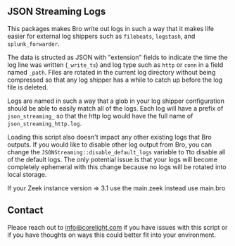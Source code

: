 JSON Streaming Logs
-------------------

This packages makes Bro write out logs in such a way that it makes life easier
for external log shippers such as `filebeats`, `logstash`, and `splunk_forwarder`.

The data is structed as JSON with "extension" fields to indicate the time the 
log line was written (`_write_ts`) and log type such as `http` or `conn` in a 
field named `_path`.  Files are rotated in the current log directory without 
being compressed so that any log shipper has a while to catch up before the 
log file is deleted.  

Logs are named in such a way that a glob in your log shipper configuration 
should be able to easily match all of the logs.  Each log will have a prefix of
`json_streaming_` so that the http log would have the full name of 
`json_streaming_http.log`. 

Loading this script also doesn't impact any other existing logs that Bro
outputs.  If you would like to disable other log output from Bro, you can change 
the `JSONStreaming::disable_default_logs` variable to `T`to disable all of the default
logs.  The only potential issue is that your logs will become completely
ephemeral with this change because no logs will be rotated into local storage.

If your Zeek instance version => 3.1 use the main.zeek instead use main.bro

Contact
-------

Please reach out to <info@corelight.com> if you have issues with this script
or if you have thoughts on ways this could better fit into your environment.

